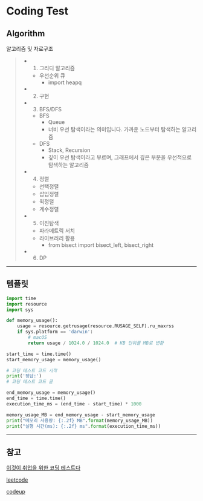 # Coding Test

## Algorithm

알고리즘 및 자료구조

> - 1. 그리디 알고리즘
>   - 우선순위 큐
>     - import heapq
>
> - 2. 구현
>
> - 3. BFS/DFS
>   - BFS
>     - Queue
>     - 너비 우선 탐색이라는 의미입니다. 가까운 노드부터 탐색하는 알고리즘
>   - DFS
>     - Stack, Recursion
>     - 깊이 우선 탐색이라고 부르며, 그래프에서 깊은 부분을 우선적으로 탐색하는 알고리즘
> 
> - 4. 정렬
>   - 선택정렬
>   - 삽입정렬
>   - 퀵정렬
>   - 계수정렬
>
> - 5. 이진탐색
>   - 파라메트릭 서치
>   - 라이브러리 활용
>     - from bisect import bisect_left, bisect_right
> 
> - 6. DP

---

## 템플릿

```python
import time
import resource
import sys

def memory_usage():
    usage = resource.getrusage(resource.RUSAGE_SELF).ru_maxrss
    if sys.platform == 'darwin':
        # macOS
        return usage / 1024.0 / 1024.0  # KB 단위를 MB로 변환

start_time = time.time()
start_memory_usage = memory_usage()

# 코딩 테스트 코드 시작
print('정답:')
# 코딩 테스트 코드 끝

end_memory_usage = memory_usage()
end_time = time.time()
execution_time_ms = (end_time - start_time) * 1000

memory_usage_MB = end_memory_usage - start_memory_usage
print("메모리 사용량: {:.2f} MB".format(memory_usage_MB))
print("실행 시간(ms): {:.2f} ms".format(execution_time_ms))
```

---

## 참고

[이것이 취업을 위한 코딩 테스트다](https://github.com/ndb796/python-for-coding-test)

[leetcode](https://leetcode.com/)

[codeup](https://codeup.kr/problemsetsol.php?psid=33)
